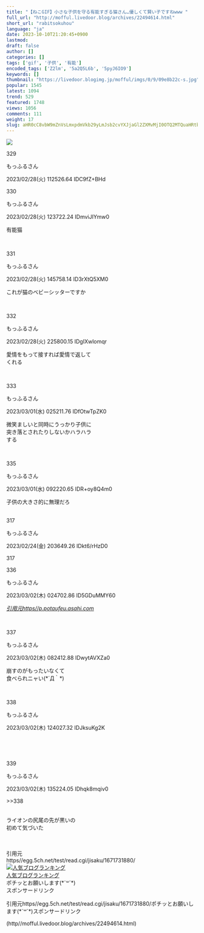 ```yaml
---
title: "【ねこGIF】小さな子供を守る有能すぎる猫さん…優しくて賢い子ですねwww "
full_url: "http://mofful.livedoor.blog/archives/22494614.html"
short_url: "rabitsokuhou"
language: "ja"
date: 2023-10-10T21:20:45+0900
lastmod: 
draft: false
author: []
categories: []
tags: ['gif', '子供', '有能']
encoded_tags: ['Z2lm', '5a2Q5L6b', '5pyJ6IO9']
keywords: []
thumbnail: "https://livedoor.blogimg.jp/mofful/imgs/0/9/09e8b22c-s.jpg"
popular: 1545
latest: 1094
trend: 529
featured: 1748
views: 1056
comments: 111
weight: 17
slug: aHR0cC8vbW9mZnVsLmxpdmVkb29yLmJsb2cvYXJjaGl2ZXMvMjI0OTQ2MTQuaHRtbA==
---
```


![](https://livedoor.blogimg.jp/mofful/imgs/0/9/09e8b22c-s.jpg)

<div><p class='t_h'>329 <p>もっふるさん</p> <p> 2023/02/28(火) 112526.64 IDC9fZ+BHd</p></p><p class='t_h'>330 <p>もっふるさん</p> <p>2023/02/28(火) 123722.24 IDmviJIYmw0</p></p><p class='t_b'>有能猫</p><br><p class='t_h'>331 <p>もっふるさん</p> <p>2023/02/28(火) 145758.14 ID3rXtQ5XM0</p></p><p class='t_b'>これが猫のベビーシッターですか</p><br><p class='t_h'>332 <p>もっふるさん</p> <p>2023/02/28(火) 225800.15 IDgIXwlomqr</p></p><p class='t_b'>愛情をもって接すれば愛情で返して<br>くれる</p><br><p class='t_h'>333 <p>もっふるさん</p> <p>2023/03/01(水) 025211.76 IDfOtwTpZK0</p></p><p class='t_b'>微笑ましいと同時にうっかり子供に<br>突き落とされたりしないかハラハラ<br>する</p><br><p class='t_h'>335 <p>もっふるさん</p> <p>2023/03/01(水) 092220.65 IDR+oy8Q4m0</p></p><p class='t_b'>子供の大きさ的に無理だろ</p><br>317 <p>もっふるさん</p> <p> 2023/02/24(金) 203649.26 IDkt6/rHzD0</p><p>317</p><p class='t_h'>336 <p>もっふるさん</p> <p> 2023/03/02(木) 024702.86 ID5GDuMMY60</p></p> <a href='https//p.potaufeu.asahi.com/1072-p/picture/18693370/185cbcd78e976107cfcdf89598d3b4be_640px.jpg' target='_blank' title=''><i><p>引用元https//p.potaufeu.asahi.com<br></p></i></a><br> <p class='t_h'>337 <p>もっふるさん</p> <p> 2023/03/02(木) 082412.88 IDwytAVXZa0</p></p> <p class='t_b'> 崩すのがもったいなくて<br>食べられニャい(*´Д｀*) </p><br> <p class='t_h'>338 <p>もっふるさん</p> <p> 2023/03/02(木) 124027.32 IDJksuKg2K</p></p> <br><blockquote class='imgur-embed-pub'></blockquote> <br> <p class='t_h t_i'>339 <p>もっふるさん</p> <p> 2023/03/02(木) 135224.05 IDhqk8mqiv0</p></p> <p class='t_b t_i'> <p class='anchor'>>>338</p> <br> ライオンの尻尾の先が黒いの<br>初めて気づいた </p><br> <br>引用元<br>https//egg.5ch.net/test/read.cgi/jisaku/1671731880/<br><a href='//blog.with2.net/link/?2036932'><img src='https//blog.with2.net/img/banner/banner_21.gif' title='人気ブログランキング'></a><br><a href='//blog.with2.net/link/?2036932'>人気ブログランキング</a><br>ポチッとお願いします(*´꒳`*)<br>スポンサードリンク<br><img border='0' width='1' height='1' src='https//www11.a8.net/0.gif?a8mat=3BDUGQ+4RHMA+2HOM+BS629' alt=''> <p>引用元https//egg.5ch.net/test/read.cgi/jisaku/1671731880/ポチッとお願いします(*´꒳`*)スポンサードリンク</p></div>

(http//mofful.livedoor.blog/archives/22494614.html)
